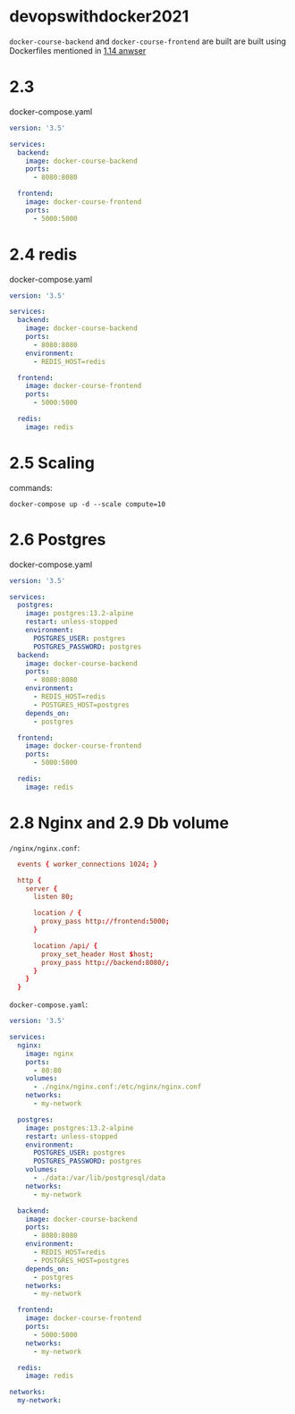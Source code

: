 # devopswithdocker2021
`docker-course-backend` and `docker-course-frontend` are built are built using Dockerfiles mentioned in [1.14 anwser](https://github.com/phuwin95/devopswithdocker2021/tree/part1#114-environment)
# 2.3
docker-compose.yaml

```yaml
version: '3.5'

services:
  backend:
    image: docker-course-backend
    ports: 
      - 8080:8080

  frontend:
    image: docker-course-frontend
    ports: 
      - 5000:5000
```

# 2.4 redis
docker-compose.yaml

```yaml
version: '3.5'

services:
  backend:
    image: docker-course-backend
    ports: 
      - 8080:8080
    environment: 
      - REDIS_HOST=redis

  frontend:
    image: docker-course-frontend
    ports: 
      - 5000:5000

  redis: 
    image: redis
```

# 2.5 Scaling
commands:
```
docker-compose up -d --scale compute=10
```

# 2.6 Postgres
docker-compose.yaml
```yaml
version: '3.5'

services:
  postgres:
    image: postgres:13.2-alpine
    restart: unless-stopped
    environment:
      POSTGRES_USER: postgres
      POSTGRES_PASSWORD: postgres
  backend:
    image: docker-course-backend
    ports: 
      - 8080:8080
    environment: 
      - REDIS_HOST=redis
      - POSTGRES_HOST=postgres
    depends_on: 
      - postgres

  frontend:
    image: docker-course-frontend
    ports: 
      - 5000:5000

  redis: 
    image: redis
```

# 2.8 Nginx and 2.9 Db volume
`/nginx/nginx.conf`:
```conf
  events { worker_connections 1024; }

  http {
    server {
      listen 80;

      location / {
        proxy_pass http://frontend:5000;
      }

      location /api/ {
        proxy_set_header Host $host;
        proxy_pass http://backend:8080/;
      }
    }
  }
```

`docker-compose.yaml`:
```yaml
version: '3.5'

services:
  nginx:
    image: nginx
    ports: 
      - 80:80
    volumes:
      - ./nginx/nginx.conf:/etc/nginx/nginx.conf
    networks: 
      - my-network

  postgres:
    image: postgres:13.2-alpine
    restart: unless-stopped
    environment:
      POSTGRES_USER: postgres
      POSTGRES_PASSWORD: postgres
    volumes:
      - ./data:/var/lib/postgresql/data
    networks: 
      - my-network

  backend:
    image: docker-course-backend
    ports: 
      - 8080:8080
    environment: 
      - REDIS_HOST=redis
      - POSTGRES_HOST=postgres
    depends_on: 
      - postgres
    networks: 
      - my-network

  frontend:
    image: docker-course-frontend
    ports: 
      - 5000:5000
    networks: 
      - my-network

  redis: 
    image: redis

networks:
  my-network:

```

